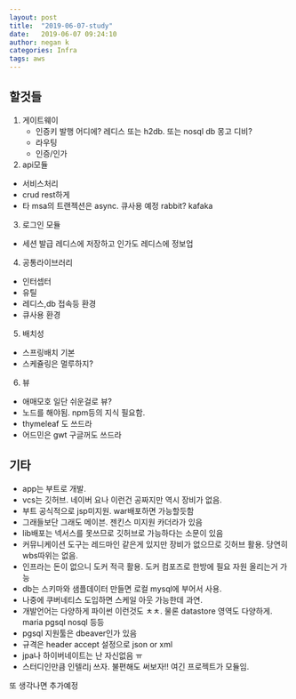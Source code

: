 ```yaml
---
layout: post
title:  "2019-06-07-study"
date:   2019-06-07 09:24:10
author: negan k
categories: Infra
tags: aws
---
```


## 할것들

1. 게이트웨이
   - 인증키 발행 어디에? 레디스 또는 h2db. 또는 nosql db 몽고 디비?
   - 라우팅
   - 인증/인가
2. api모듈
  - 서비스처리
  - crud  rest하게
  - 타 msa의 트랜젝션은 async. 큐사용 예정 rabbit? kafaka
3. 로그인 모듈
  - 세션 발급  레디스에 저장하고 인가도 레디스에 정보업
4. 공통라이브러리
  - 인터셉터
  - 유틸
  - 레디스,db 접속등 환경
  - 큐사용 환경
5. 배치성
  - 스프링배치 기본
  - 스케쥴링은 멀루하지?
6. 뷰
  - 애매모호 일단 쉬운걸로 뷰?
  - 노드를 해야됨. npm등의 지식 필요함.
  - thymeleaf 도 쓰드라
  - 어드민은 gwt 구글꺼도 쓰드라

## 기타
- app는 부트로 개발. 
- vcs는 깃허브. 네이버 요나 이런건 공짜지만 역시 장비가 없음.
- 부트 공식적으로 jsp미지원. war배포하면 가능할듯함
- 그래들보단 그래도 메이븐. 젠킨스 미지원 카더라가 있음
- lib배포는 넥서스를 못쓰므로 깃허브로 가능하다는 소문이 있음
- 커뮤니케이션 도구는 레드마인 같은게 있지만 장비가 없으므로 깃허브 활용. 당연히 wbs따위는 없음.
- 인프라는 돈이 없으니 도커 적극 활용. 도커 컴포즈로 한방에 필요 자원 올리는거 가능
- db는 스키마와 샘플데이터 만들면 로컬 mysql에 부어서 사용.
- 나중에 쿠버네티스 도입하면 스케일 아웃 가능한데 과연. 
- 개발언어는 다양하게  파이썬 이런것도 ㅊㅊ. 물론 datastore 영역도 다양하게. maria pgsql nosql 등등 
- pgsql 지원툴은 dbeaver인가 있음
- 규격은 header accept 설정으로 json or xml
- jpa나 하이버네이트는 난 자신없음 ㅠ
- 스터디인만큼 인텔리j 쓰자.  불편해도 써보자!! 여긴 프로젝트가 모듈임.

또 생각나면 추가예정
 
